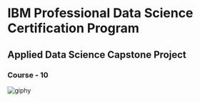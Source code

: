 # IBM Professional Data Science Certification Program
## Applied Data Science Capstone Project
### Course - 10
![giphy](https://user-images.githubusercontent.com/32017803/148309741-f2f04e94-c7fe-4a8b-9169-effcff81ee58.gif)
